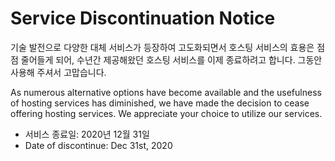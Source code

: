 # Service Discontinuation Notice
기술 발전으로 다양한 대체 서비스가 등장하여 고도화되면서 호스팅 서비스의 효용은 점점 줄어들게 되어, 수년간 제공해왔던 호스팅 서비스를 이제 종료하려고 합니다. 그동안 사용해 주셔서 고맙습니다.

As numerous alternative options have become available and the usefulness of hosting services has diminished, we have made the decision to cease offering hosting services. We appreciate your choice to utilize our services.

- 서비스 종료일: 2020년 12월 31일
- Date of discontinue: Dec 31st, 2020
